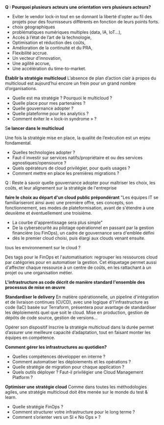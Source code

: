 **Q : Pourquoi plusieurs acteurs une orientation vers plusieurs acteurs?**
- Eviter le vendor lock-in tout en se donnant la liberté d'opter au fil des projets pour des fournisseurs 
  différents en fonction de leurs points forts. 
- choix géographiques
- problématiques numériques multiples (data, IA, IoT...),
- Accès à l’état de l’art de la technologie,
- Optimisation et réduction des coûts,
- Amélioration de la continuité et du PRA,
- Flexibilité accrue.
- Un vecteur d’innovation,
- Une agilité accrue,
- Une accélération du time-to-market.

**Établir la stratégie multicloud**
L’absence de plan d’action clair à propos du multicloud est aujourd’hui encore un frein pour un grand nombre d’organisations. 
- Quelle est ma stratégie ? Pourquoi le multicloud ?
- Quelle place pour mes partenaires ?
- Quelle gouvernance adopter ?
- Quelle plateforme pour les analytics ?
- Comment éviter le « lock-in syndrome » ? 

S**e lancer dans le multicloud**

Une fois la stratégie mise en place, la qualité de l’exécution est un enjeu fondamental.
- Quelles technologies adopter ? 
- Faut-il investir sur services natifs/propriétaire et ou des services agnostiques/opensource ?
- Quels opérateurs de cloud privilégier, pour quels usages ?
- Comment mettre en place les premières migrations ? 

Q : Reste à savoir quelle gouvernance adopter pour maîtriser les choix, les coûts, et leur alignement sur la stratégie de l'entreprise

**faire le choix au départ d'un cloud public prépondérant**
"Les équipes IT se familiariseront ainsi avec une première offre, ses concepts, son fonctionnement, ses modes de plateformisation,
avant de s'étendre à une deuxième et éventuellement une troisième.
- La courbe d'apprentissage sera plus simple"
- De la cybersécurité au pilotage opérationnel en passant par la gestion financière (ou FinOps), un cadre de gouvernance sera d'emblée défini 
- dès le premier cloud choisi, puis élargi aux clouds venant ensuite.

tous les environnement sur le cloud ?

Des tags pour le FinOps et l'automatisation:
regrouper les ressources cloud par catégories pour en automatiser la gestion. 
Cet étiquetage permet aussi d'affecter chaque ressource à un centre de coûts, en les rattachant à un projet ou une organisation métier.

**L'infrastructure as code décrit de manière standard l'ensemble des processus de mise en œuvre**

**Standardiser le delivery**
En matière opérationnelle, un pipeline d'intégration et de livraison continues (CI/CD), 
avec une logique d'l'infrastructure as code (IaC) basée sur Terraform, 
présentera pour avantage de standardiser les déploiements quel que soit le cloud. 
Mise en production, gestion de dépôts de code source, gestion de versions...


Opérer son dispositif
Inscrire la stratégie multicloud dans la durée permet d’assurer une meilleure capacité d’adaptation, tout en faisant monter les équipes en compétence. 

**Comment gérer les infrastructures au quotidien?**
- Quelles compétences développer en interne ? 
- Comment automatiser les déploiements et les opérations ?
- Quelle stratégie de migration pour chaque application ?
- Quels outils déployer ? Faut-il privilégier une Cloud Management Platform ? 

**Optimiser une stratégie cloud**
Comme dans toutes les méthodologies agiles, une stratégie multicloud doit être menée sur le monde du test & learn.
- Quelle stratégie FinOps ?
- Comment structurer votre infrastructure pour le long terme ? 
- Comment s’orienter vers un SI « No Ops » ? 
